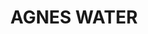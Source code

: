 ---
lastmod: '2025-04-06T06:05:21+00:00'
latitude: -24.318471
layout: suburb
longitude: 151.727736
postcode: '4677'
state: QLD
title: AGNES WATER
url: /qld/agnes-water/
---
